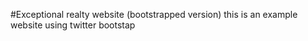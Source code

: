 #Exceptional realty website (bootstrapped version)
this is an example website using twitter bootstap